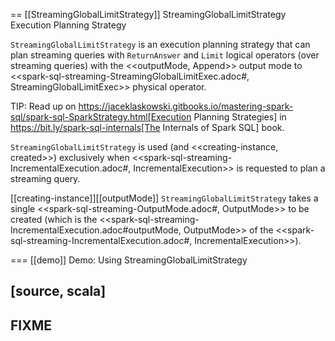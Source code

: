 == [[StreamingGlobalLimitStrategy]] StreamingGlobalLimitStrategy Execution Planning Strategy

`StreamingGlobalLimitStrategy` is an execution planning strategy that can plan streaming queries with `ReturnAnswer` and `Limit` logical operators (over streaming queries) with the <<outputMode, Append>> output mode to <<spark-sql-streaming-StreamingGlobalLimitExec.adoc#, StreamingGlobalLimitExec>> physical operator.

TIP: Read up on https://jaceklaskowski.gitbooks.io/mastering-spark-sql/spark-sql-SparkStrategy.html[Execution Planning Strategies] in https://bit.ly/spark-sql-internals[The Internals of Spark SQL] book.

`StreamingGlobalLimitStrategy` is used (and <<creating-instance, created>>) exclusively when <<spark-sql-streaming-IncrementalExecution.adoc#, IncrementalExecution>> is requested to plan a streaming query.

[[creating-instance]][[outputMode]]
`StreamingGlobalLimitStrategy` takes a single <<spark-sql-streaming-OutputMode.adoc#, OutputMode>> to be created (which is the <<spark-sql-streaming-IncrementalExecution.adoc#outputMode, OutputMode>> of the <<spark-sql-streaming-IncrementalExecution.adoc#, IncrementalExecution>>).

=== [[demo]] Demo: Using StreamingGlobalLimitStrategy

[source, scala]
----
FIXME
----
